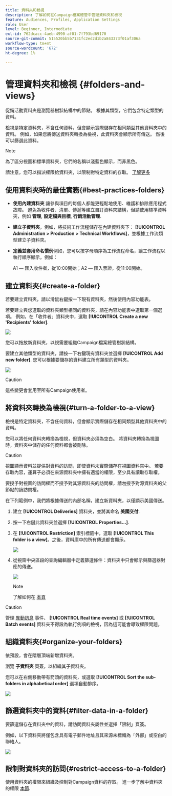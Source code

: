```yaml
---
title: 資料夾和檢視
description: 了解如何在Campaign檔案總管中管理資料夾和檢視
feature: Audiences, Profiles, Application Settings
role: User
level: Beginner, Intermediate
exl-id: 762dcacc-4aeb-4990-af01-7f793bd69170
source-git-commit: 515520bb5b7131fc2ed2d1b2a843373f01af306a
workflow-type: tm+mt
source-wordcount: '672'
ht-degree: 1%

---
```


# 管理資料夾和檢視 {#folders-and-views}

促銷活動資料夾是瀏覽器樹狀結構中的節點。 根據其類型，它們包含特定類型的資料。

檢視是特定資料夾，不含任何資料，但會顯示實際儲存在相同類型其他資料夾中的資料。 例如，如果您將傳送資料夾轉換為檢視，此資料夾會顯示所有傳送。 然後可以篩選此資料。


>[!NOTE]
>為了區分視圖和標準資料夾，它們的名稱以淺藍色顯示，而非黑色。

請注意，您可以指派權限給資料夾，以限制對特定資料的存取。 [了解更多](#restrict-access-to-a-folder)

## 使用資料夾時的最佳實務{#best-practices-folders}

* **使用內建資料夾** 讓參與項目的每個人都能更輕鬆地使用、維護和排除應用程式故障。 避免為收件者、清單、傳遞等建立自訂資料夾結構，但請使用標準資料夾，例如 **管理**, **設定檔與目標**, **行銷活動管理**.

* **建立子資料夾**，例如，將技術工作流程儲存在內建資料夾下： **[!UICONTROL Administration > Production > Technical Workflows]**，並根據工作流類型建立子資料夾。

* **定義並套用命名慣例**&#x200B;例如，您可以按字母順序為工作流程命名，讓工作流程以執行順序顯示，例如：

   A1 — 匯入收件者，從10:00開始；A2 — 匯入票證，從11:00開始。

## 建立資料夾{#create-a-folder}

若要建立資料夾，請以滑鼠右鍵按一下現有資料夾，然後使用內容功能表。

若要建立與您選取的資料夾類型相同的資料夾，請在內容功能表中選取第一個選項。 例如，在「收件者」資料夾中，選取 **[!UICONTROL Create a new 'Recipients' folder]**.

![](assets/create-recipient-folder.png)

您可以拖放新資料夾，以視需要組織Campaign檔案總管樹狀結構。

要建立其他類型的資料夾，請按一下右鍵現有資料夾並選擇 **[!UICONTROL Add new folder]**. 您可以根據要儲存的資料建立所有類型的資料夾。

![](assets/add-new-folder.png)

>[!CAUTION]
>這些變更會套用至所有Campaign使用者。

## 將資料夾轉換為檢視{#turn-a-folder-to-a-view}

檢視是特定資料夾，不含任何資料，但會顯示實際儲存在相同類型其他資料夾中的資料。

您可以將任何資料夾轉換為檢視，但資料夾必須為空白。 將資料夾轉換為視圖時，資料夾中儲存的任何資料都會被刪除。

>[!CAUTION]
>
>視圖顯示資料並提供對資料的訪問，即使資料未實際儲存在視圖資料夾中。 若要存取內容，運算子必須在來源資料夾中擁有適當的權限，至少具有讀取存取權。
>
>要授予對視圖的訪問權而不授予對其源資料夾的訪問權，請勿授予對源資料夾的父節點的讀訪問權。

在下列範例中，我們將根據傳送的內部名稱，建立新資料夾，以僅顯示美國傳送。

1. 建立 **[!UICONTROL Deliveries]** 資料夾，並將其命名 **美國交付**.
1. 按一下右鍵此資料夾並選擇 **[!UICONTROL Properties...]**.
1. 在 **[!UICONTROL Restriction]** 索引標籤中，選取 **[!UICONTROL This folder is a view]**。之後，資料庫中的所有傳送都會顯示。

   ![](assets/this-folder-is-a-view.png)

1. 從視窗中央區段的查詢編輯器中定義篩選條件：資料夾中只會顯示與篩選器對應的傳送。

   ![](assets/filter-view.png)

   >[!NOTE]
   >
   >了解如何在 [本頁](create-filters.md#advanced-filters)


>[!CAUTION]
>
>管理 [異動訊息](../send/transactional.md) 事件、 **[!UICONTROL Real time events]** 或 **[!UICONTROL Batch events]** 資料夾不得設為執行例項的檢視，因為這可能會導致權限問題。

## 組織資料夾{#organize-your-folders}

依預設，會在階層頂端新增資料夾。

瀏覽 **子資料夾** 頁簽，以組織其子資料夾。

您可以在右側移動帶有箭頭的資料夾，或選取 **[!UICONTROL Sort the sub-folders in alphabetical order]** 選項自動排序。

![](assets/sort-folders.png)


## 篩選資料夾中的資料{#filter-data-in-a-folder}

要篩選儲存在資料夾中的資料，請訪問資料夾屬性並選擇「限制」頁簽。

例如，以下資料夾將僅包含具有電子郵件地址且其來源未標幟為「外部」或空白的聯絡人。

![](assets/add-a-filter-to-a-folder.png)


## 限制對資料夾的訪問{#restrict-access-to-a-folder}

使用資料夾的權限來組織及控制對Campaign資料的存取。 進一步了解中資料夾的權限 [本節](../start/folder-permissions.md).
